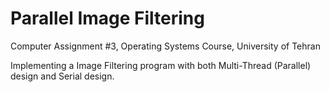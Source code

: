 # Parallel Image Filtering
Computer Assignment #3, Operating Systems Course, University of Tehran

Implementing a Image Filtering program with both Multi-Thread (Parallel) design and Serial design.
